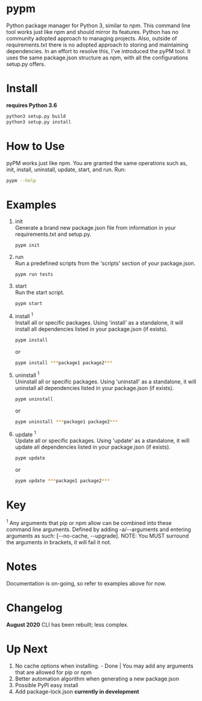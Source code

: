 # pypm
Python package manager for Python 3, similar to npm. This command line tool works just like npm and should mirror its features. Python has no community adopted approach to managing projects. Also, outside of requirements.txt there is no adopted approach to storing and maintaining dependencies. In an effort to resolve this, I've introduced the pyPM tool. It uses the same package.json structure as npm, with all the configurations setup.py offers.

# Install
**requires Python 3.6**

```bash
python3 setup.py build
python3 setup.py install
```

# How to Use
pyPM works just like npm. You are granted the same operations such as, init, install, uninstall, update, start, and run.
Run:
```bash 
pypm --help
```

# Examples
1. init<br />
    Generate a brand new package.json file from information in your requirements.txt and setup.py.
    ```bash
    pypm init
    ```
2. run<br />
    Run a predefined scripts from the 'scripts' section of your package.json.
    ```bash
    pypm run tests
    ```
3. start<br />
    Run the start script.
    ```bash
    pypm start
    ```
4. install <sup>1</sup><br />
    Install all or specific packages. Using 'install' as a standalone, it will install all dependencies listed in your package.json (if exists).
    ```bash
    pypm install
    ```
    or
    ```bash
    pypm install ***package1 package2***
    ```
5. uninstall <sup>1</sup><br />
    Uninstall all or specific packages. Using 'uninstall' as a standalone, it will uninstall all dependencies listed in your package.json (if exists).
    ```bash
    pypm uninstall
    ```
    or
    ```bash
    pypm uninstall ***package1 package2***
    ```
6. update <sup>1</sup><br />
    Update all or specific packages. Using 'update' as a standalone, it will update all dependencies listed in your package.json (if exists).
    ```bash
    pypm update
    ```
    or
    ```bash
    pypm update ***package1 package2***
    ```

# Key
<sup>1</sup> Any arguments that pip or npm allow can be combined into these command line arguments. Defined by adding -a/--arguments and entering arguments as such: [--no-cache, --upgrade]. NOTE: You MUST surround the arguments in brackets, it will fail it not.

# Notes
Documentation is on-going, so refer to examples above for now.

# Changelog
**August 2020**
CLI has been rebuilt; less complex.

# Up Next
1. No cache options when installing. - Done | You may add any arguments that are allowed for pip or npm
2. Better automation algorithm when generating a new package.json
3. Possible PyPI easy install
4. Add package-lock.json **currently in development**
